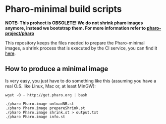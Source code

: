 Pharo-minimal build scripts
===========================

**NOTE: This prohect is OBSOLETE! We do not shrink pharo images anymore, instead we bootstrap them. For more information refer to [pharo-project/pharo](https://github.com/pharo-project/pharo)**


This repository keeps the files needed to prepare the Pharo-minimal images, a shrink process that is executed by the CI service, you can find it [here](https://ci.inria.fr/pharo/job/Pharo-4.0-Update-Step-3-Minimal).

How to produce a minimal image
------------------------------
Is very easy, you just have to do something like this (assuming you have a real O.S. like Linux, Mac or, at least MinGW):

    wget -O - http://get.pharo.org | bash
    
    ./pharo Pharo.image unloadNB.st
    ./pharo Pharo.image prepareShrink.st
    ./pharo Pharo.image shrink.st > output.txt
    ./pharo Pharo.image info.st

